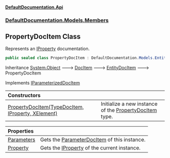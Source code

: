 #### [DefaultDocumentation\.Api](../../../../index.md 'index')
### [DefaultDocumentation\.Models\.Members](../../../../index.md#DefaultDocumentation.Models.Members 'DefaultDocumentation\.Models\.Members')

## PropertyDocItem Class

Represents an [IProperty](https://github.com/icsharpcode/ILSpy 'ICSharpCode\.Decompiler\.TypeSystem\.IProperty') documentation\.

```csharp
public sealed class PropertyDocItem : DefaultDocumentation.Models.EntityDocItem, DefaultDocumentation.Models.IParameterizedDocItem
```

Inheritance [System\.Object](https://learn.microsoft.com/en-us/dotnet/api/system.object 'System\.Object') &#129106; [DocItem](../../DocItem/index.md 'DefaultDocumentation\.Models\.DocItem') &#129106; [EntityDocItem](../../EntityDocItem/index.md 'DefaultDocumentation\.Models\.EntityDocItem') &#129106; PropertyDocItem

Implements [IParameterizedDocItem](../../IParameterizedDocItem/index.md 'DefaultDocumentation\.Models\.IParameterizedDocItem')

| Constructors | |
| :--- | :--- |
| [PropertyDocItem\(TypeDocItem, IProperty, XElement\)](PropertyDocItem(TypeDocItem,IProperty,XElement).md 'DefaultDocumentation\.Models\.Members\.PropertyDocItem\.PropertyDocItem\(DefaultDocumentation\.Models\.Types\.TypeDocItem, IProperty, System\.Xml\.Linq\.XElement\)') | Initialize a new instance of the [PropertyDocItem](index.md 'DefaultDocumentation\.Models\.Members\.PropertyDocItem') type\. |

| Properties | |
| :--- | :--- |
| [Parameters](Parameters.md 'DefaultDocumentation\.Models\.Members\.PropertyDocItem\.Parameters') | Gets the [ParameterDocItem](../../Parameters/ParameterDocItem/index.md 'DefaultDocumentation\.Models\.Parameters\.ParameterDocItem') of this instance\. |
| [Property](Property.md 'DefaultDocumentation\.Models\.Members\.PropertyDocItem\.Property') | Gets the [IProperty](https://github.com/icsharpcode/ILSpy 'ICSharpCode\.Decompiler\.TypeSystem\.IProperty') of the current instance\. |
